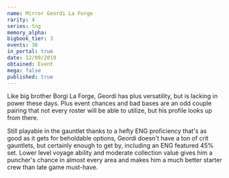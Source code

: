 ```yaml
---
name: Mirror Geordi La Forge
rarity: 4
series: tng
memory_alpha:
bigbook_tier: 3
events: 36
in_portal: true
date: 12/09/2019
obtained: Event
mega: false
published: true
---
```


Like big brother Borgi La Forge, Geordi has plus versatility, but is lacking in power these days. Plus event chances and bad bases are an odd couple pairing that not every roster will be able to utilize, but his profile looks up from there.

Still playable in the gauntlet thanks to a hefty ENG proficiency that's as good as it gets for beholdable options, Geordi doesn't have a ton of crit gauntlets, but certainly enough to get by, including an ENG featured 45% set. Lower level voyage ability and moderate collection value gives him a puncher's chance in almost every area and makes him a much better starter crew than late game must-have.
